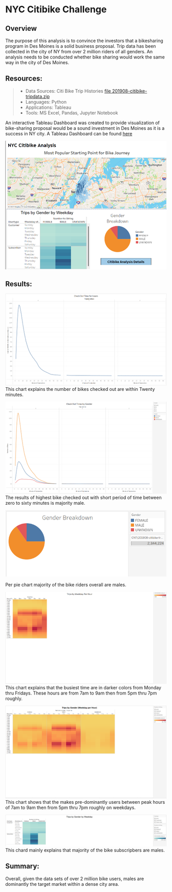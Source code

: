 # NYC Citibike Challenge

## Overview
The purpose of this analysis is to convince the investors that a bikesharing program in Des Moines is a solid business proposal. Trip data has been collected in the city of NY from over 2 million riders of all genders. An analysis needs to be conducted whether bike sharing would work the same way in the city of Des Moines.


## Resources: 
> * Data Sources: Citi Bike Trip Histories [file 201908-citibike-tripdata.zip](https://s3.amazonaws.com/tripdata/index.html)
> * Languages: Python
> * Applications: Tableau
> * Tools: MS Excel, Pandas, Jupyter Notebook


An interactive Tableau Dashboard was created to provide visualization of bike-sharing proposal would be a sound investment in Des Moines as it is a success in NY city. A Tableau Dashboard can be found [here](https://public.tableau.com/views/NYCCitibikeAnalysis_16633539473360/CitibikeDashboard?:language=en-US&:display_count=n&:origin=viz_share_link)

![NYC Citibike Dashboard](Resources/NYC%20Citibike%20Dashboard.png)

## Results: 

![Check out Time ofr Users](Resources/Check%20Out%20Time%20for%20Users.png)
This chart explains the number of bikes checked out are within Twenty minutes. 

![Check Out Times by Gender](Resources/Check%20Out%20Times%20by%20Gender.png)
The results of highest bike checked out with short period of time between zero to sixty minutes is majority male.


![Gender Breakdown](Resources/Gender%20Breakdown.png)

Per pie chart majority of the bike riders overall are males.

![Trips by Weekdays per Hour](Resources/Trips%20by%20Weeday%20per%20Hour.png)
This chart  explains that the busiest time are in darker colors from Monday thru Fridays. These hours are from 7am to 9am then from 5pm thru 7pm roughly. 


![Trips by Gender (Weekday per Hour)](Resources/Trips%20by%20Gender_Weekday%20per%20Hour.png)
This chart shows that the makes pre-dominantly users between peak hours of 7am to 9am then from 5pm thru 7pm roughly on weekdays. 



![Trips by Gender by Weekday](Resources/Trips%20by%20Gender_by%20Weekday.png)
This chard mainly explains that majority of the bike subscripbers are males.



## Summary: 
Overall, given the data sets of over 2 million bike users, males are dominantly the target market within a dense city area. 

